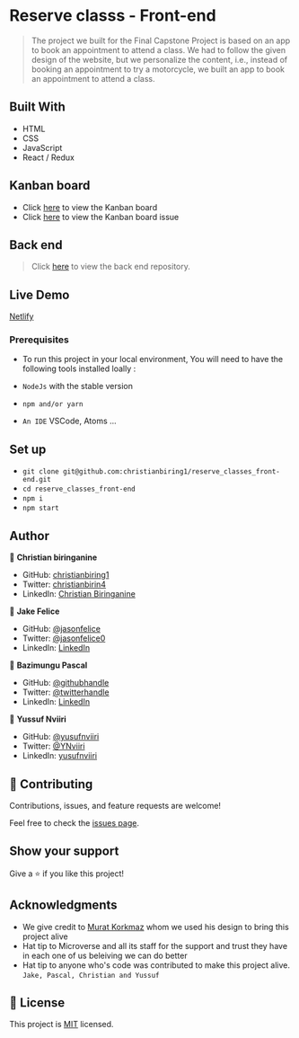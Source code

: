 # Reserve classs - Front-end

> The project we built for the Final Capstone Project is based on an app to book an appointment to attend a class. We had to follow the given design of the website, but we personalize the content, i.e., instead of booking an appointment to try a motorcycle, we built an app to book an appointment to attend a class.

## Built With

- HTML
- CSS
- JavaScript
- React / Redux

## Kanban board
- Click [here](https://github.com/christianbiring1/reserve_classes_back-end/projects/1) to view the Kanban board
- Click [here](https://github.com/christianbiring1/reserve_classes_back-end/issues/7) to view the Kanban board issue

## Back end
> Click [here](https://github.com/christianbiring1/reserve_classes_back-end) to view the back end repository.

## Live Demo
[Netlify](https://6348e50f95e5525da6d1c6e5--scintillating-liger-4d35b6.netlify.app/)

### Prerequisites

- To run this project in your local environment, You will need to have the following tools installed loally :

- `NodeJs` with the stable version
- `npm and/or yarn`
- `An IDE` VSCode, Atoms ...

## Set up

- `git clone git@github.com:christianbiring1/reserve_classes_front-end.git`
- `cd reserve_classes_front-end`
- `npm i`
- `npm start`

## Author

👤 **Christian biringanine**

- GitHub: [christianbiring1](https://github.com/christianbiring1)
- Twitter: [christianbirin4](https://twitter.com/christianbirin4)
- LinkedIn: [Christian Biringanine](https://linkedin.com/in/christian-biringanine/)

👤 **Jake Felice**

- GitHub: [@jasonfelice](https://github.com/jasonfelice)
- Twitter: [@jasonfelice0](https://twitter.com/jasonfelice0)
- LinkedIn: [LinkedIn](https://www.linkedin.com/in/jason-felice-11a5a622b/)

👤 **Bazimungu Pascal**

- GitHub: [@githubhandle](https://github.com/bizip)
- Twitter: [@twitterhandle](https://twitter.com/BizimunguPasca9)
- LinkedIn: [LinkedIn](www.linkedin.com/in/bizimungu)

👤 **Yussuf Nviiri**

- GitHub: [@yusufnviiri](https://github.com/yusufnviiri)
- Twitter: [@YNviiri](https://twitter.com/YNviiri)
- LinkedIn: [yusufnviiri]( https://www.linkedin.com/in/yusuf-nviiri-8b4146206/)

## 🤝 Contributing

Contributions, issues, and feature requests are welcome!

Feel free to check the [issues page](https://github.com/christianbiring1/reserve_classes_front-end/issues).

## Show your support

Give a ⭐️ if you like this project!

## Acknowledgments

- We give credit to [Murat Korkmaz](https://www.behance.net/muratk) whom we used his design to bring this project alive
- Hat tip to Microverse and all its staff for the support and trust they have in each one of us beleiving we can do better
- Hat tip to anyone who's code was contributed to make this project alive. `Jake, Pascal, Christian and Yussuf`

## 📝 License

This project is [MIT](./MIT.md) licensed.
